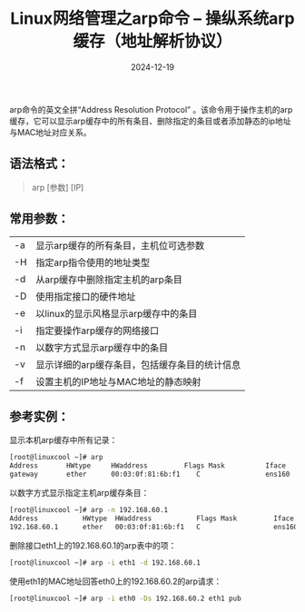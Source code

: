 ﻿---
title: Linux网络管理之arp命令 – 操纵系统arp缓存（地址解析协议）
icon: circle-info
order: 1
category:
  - Linux
tag:
  - Linux
  - 运维
pageview: false
date: 2024-12-19
comment: false
breadcrumb: false
---


arp命令的英文全拼“Address Resolution Protocol” 。该命令用于操作主机的arp缓存，它可以显示arp缓存中的所有条目、删除指定的条目或者添加静态的ip地址与MAC地址对应关系。

## 语法格式：

>arp [参数] [IP]

## 常用参数：

|  |  |
|--|--|
|-a|	显示arp缓存的所有条目，主机位可选参数
|-H|	指定arp指令使用的地址类型
|-d|	从arp缓存中删除指定主机的arp条目
|-D|	使用指定接口的硬件地址
|-e|	以linux的显示风格显示arp缓存中的条目
|-i	|指定要操作arp缓存的网络接口
|-n|	以数字方式显示arp缓存中的条目
|-v|	显示详细的arp缓存条目，包括缓存条目的统计信息
|-f|	设置主机的IP地址与MAC地址的静态映射

## 参考实例：

显示本机arp缓存中所有记录：

```bash
[root@linuxcool ~]# arp
Address       HWtype     HWaddress         Flags Mask          Iface    
gateway       ether      00:03:0f:81:6b:f1    C                ens160
```


以数字方式显示指定主机arp缓存条目：

```bash
[root@linuxcool ~]# arp -n 192.168.60.1
Address           HWtype  HWaddress           Flags Mask         Iface
192.168.60.1      ether   00:03:0f:81:6b:f1   C                  ens160
```

删除接口eth1上的192.168.60.1的arp表中的项：

```bash
[root@linuxcool ~]# arp -i eth1 -d 192.168.60.1
```

使用eth1的MAC地址回答eth0上的192.168.60.2的arp请求：

```bash
[root@linuxcool ~]# arp -i eth0 -Ds 192.168.60.2 eth1 pub
```




